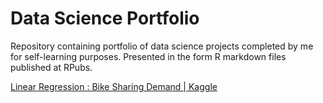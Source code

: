 # Data Science Portfolio


Repository containing portfolio of data science projects completed by me for self-learning purposes. Presented in the form R markdown files published at RPubs.



[Linear Regression : Bike Sharing Demand | Kaggle](http://rpubs.com/LeeJunHan/450898)
